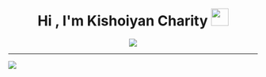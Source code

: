 <h1 align="center">Hi , I'm Kishoiyan Charity <img src="https://media.giphy.com/media/hvRJCLFzcasrR4ia7z/giphy.gif" width="35"></h1>
<p align="center">
  <a href="https://github.com/DenverCoder1/readme-typing-svg">
<p align="center">
  <a href="https://github.com/DenverCoder1/readme-typing-svg"><img src="https://readme-typing-svg.herokuapp.com?lines=🌱Junior+Developer+❤;🌸+Frontend+Fairy;On+a+Coding+Adeventure+💖;Weaving+pixel+perfect+magic+into+UIs+✨;%20;Always%20learning%20new%20things&center=true&width=500&height=50"></a>
</p>


  </a>
</p>


---
[![](https://visitcount.itsvg.in/api?id=Kishoiyan-Charity1&icon=0&color=0)](https://visitcount.itsvg.in)

  








